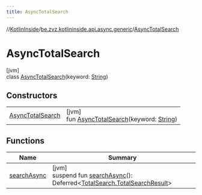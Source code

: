 ```yaml
---
title: AsyncTotalSearch
---
```

//[KotlinInside](../../../index.html)/[be.zvz.kotlininside.api.async.generic](../index.html)/[AsyncTotalSearch](index.html)



# AsyncTotalSearch



[jvm]\
class [AsyncTotalSearch](index.html)(keyword: [String](https://kotlinlang.org/api/latest/jvm/stdlib/kotlin/-string/index.html))



## Constructors


| | |
|---|---|
| [AsyncTotalSearch](-async-total-search.html) | [jvm]<br>fun [AsyncTotalSearch](-async-total-search.html)(keyword: [String](https://kotlinlang.org/api/latest/jvm/stdlib/kotlin/-string/index.html)) |


## Functions


| Name | Summary |
|---|---|
| [searchAsync](search-async.html) | [jvm]<br>suspend fun [searchAsync](search-async.html)(): Deferred&lt;[TotalSearch.TotalSearchResult](../../be.zvz.kotlininside.api.generic/-total-search/-total-search-result/index.html)&gt; |


